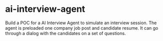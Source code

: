 # ai-interview-agent
Build a POC for a AI Interview Agent to simulate an interview session. The agent is preloaded one company job post and candidate resume. It can go through a dialog with the candidates on a set of questions.
